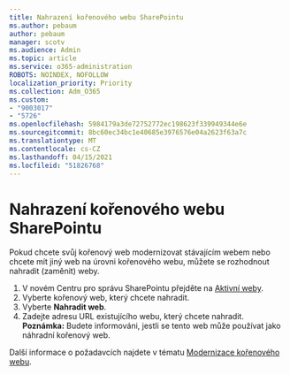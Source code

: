 ```yaml
---
title: Nahrazení kořenového webu SharePointu
ms.author: pebaum
author: pebaum
manager: scotv
ms.audience: Admin
ms.topic: article
ms.service: o365-administration
ROBOTS: NOINDEX, NOFOLLOW
localization_priority: Priority
ms.collection: Adm_O365
ms.custom:
- "9003017"
- "5726"
ms.openlocfilehash: 5984179a3de72752772ec198623f339949344e6e
ms.sourcegitcommit: 8bc60ec34bc1e40685e3976576e04a2623f63a7c
ms.translationtype: MT
ms.contentlocale: cs-CZ
ms.lasthandoff: 04/15/2021
ms.locfileid: "51826768"
---
```

# <a name="replace-the-sharepoint-root-site"></a>Nahrazení kořenového webu SharePointu
Pokud chcete svůj kořenový web modernizovat stávajícím webem nebo chcete mít jiný web na úrovni kořenového webu, můžete se rozhodnout nahradit (zaměnit) weby.

1. V novém Centru pro správu SharePointu přejděte na [Aktivní weby](https://admin.microsoft.com/sharepoint?page=siteManagement&modern=true).
2. Vyberte kořenový web, který chcete nahradit.
3. Vyberte **Nahradit web**.
4. Zadejte adresu URL existujícího webu, který chcete nahradit. **Poznámka:** Budete informováni, jestli se tento web může používat jako náhradní kořenový web.

Další informace o požadavcích najdete v tématu [Modernizace kořenového webu](https://docs.microsoft.com/sharepoint/modern-root-site).

